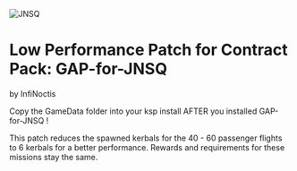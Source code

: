 ![JNSQ](https://imgur.com/gFbBEyh.png)
# Low Performance Patch for Contract Pack: GAP-for-JNSQ
by InfiNoctis

Copy the GameData folder into your ksp install AFTER you installed GAP-for-JNSQ !

This patch reduces the spawned kerbals for the 40 - 60 passenger flights to 6 kerbals for a better performance. 
Rewards and requirements for these missions stay the same.
